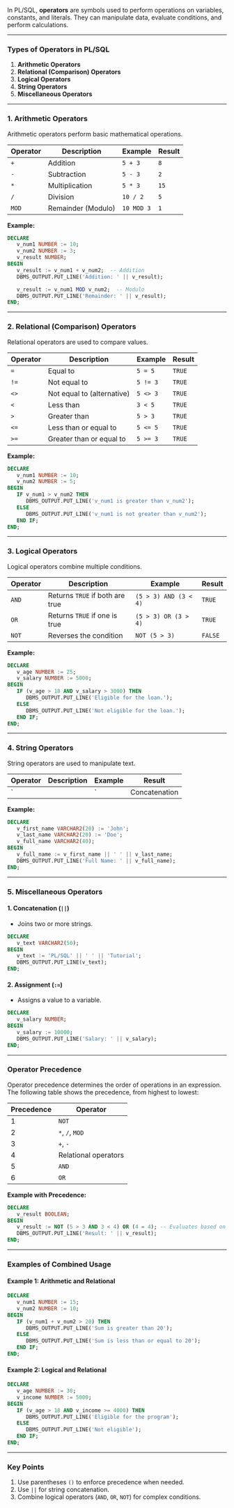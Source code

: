 In PL/SQL, **operators** are symbols used to perform operations on variables, constants, and literals. They can manipulate data, evaluate conditions, and perform calculations.

---

### **Types of Operators in PL/SQL**

1. **Arithmetic Operators**
2. **Relational (Comparison) Operators**
3. **Logical Operators**
4. **String Operators**
5. **Miscellaneous Operators**

---

### **1. Arithmetic Operators**

Arithmetic operators perform basic mathematical operations.

| Operator | Description             | Example        | Result |
|----------|-------------------------|----------------|--------|
| `+`      | Addition                | `5 + 3`        | `8`    |
| `-`      | Subtraction             | `5 - 3`        | `2`    |
| `*`      | Multiplication          | `5 * 3`        | `15`   |
| `/`      | Division                | `10 / 2`       | `5`    |
| `MOD`    | Remainder (Modulo)      | `10 MOD 3`     | `1`    |

**Example:**
```sql
DECLARE
   v_num1 NUMBER := 10;
   v_num2 NUMBER := 3;
   v_result NUMBER;
BEGIN
   v_result := v_num1 + v_num2;  -- Addition
   DBMS_OUTPUT.PUT_LINE('Addition: ' || v_result);

   v_result := v_num1 MOD v_num2;  -- Modulo
   DBMS_OUTPUT.PUT_LINE('Remainder: ' || v_result);
END;
```

---

### **2. Relational (Comparison) Operators**

Relational operators are used to compare values.

| Operator | Description                 | Example         | Result  |
|----------|-----------------------------|-----------------|---------|
| `=`      | Equal to                    | `5 = 5`         | `TRUE`  |
| `!=`     | Not equal to                | `5 != 3`        | `TRUE`  |
| `<>`     | Not equal to (alternative)  | `5 <> 3`        | `TRUE`  |
| `<`      | Less than                   | `3 < 5`         | `TRUE`  |
| `>`      | Greater than                | `5 > 3`         | `TRUE`  |
| `<=`     | Less than or equal to       | `5 <= 5`        | `TRUE`  |
| `>=`     | Greater than or equal to    | `5 >= 3`        | `TRUE`  |

**Example:**
```sql
DECLARE
   v_num1 NUMBER := 10;
   v_num2 NUMBER := 5;
BEGIN
   IF v_num1 > v_num2 THEN
      DBMS_OUTPUT.PUT_LINE('v_num1 is greater than v_num2');
   ELSE
      DBMS_OUTPUT.PUT_LINE('v_num1 is not greater than v_num2');
   END IF;
END;
```

---

### **3. Logical Operators**

Logical operators combine multiple conditions.

| Operator | Description                     | Example                  | Result  |
|----------|---------------------------------|--------------------------|---------|
| `AND`    | Returns `TRUE` if both are true | `(5 > 3) AND (3 < 4)`    | `TRUE`  |
| `OR`     | Returns `TRUE` if one is true   | `(5 > 3) OR (3 > 4)`     | `TRUE`  |
| `NOT`    | Reverses the condition          | `NOT (5 > 3)`            | `FALSE` |

**Example:**
```sql
DECLARE
   v_age NUMBER := 25;
   v_salary NUMBER := 5000;
BEGIN
   IF (v_age > 18 AND v_salary > 3000) THEN
      DBMS_OUTPUT.PUT_LINE('Eligible for the loan.');
   ELSE
      DBMS_OUTPUT.PUT_LINE('Not eligible for the loan.');
   END IF;
END;
```

---

### **4. String Operators**

String operators are used to manipulate text.

| Operator | Description         | Example                    | Result      |
|----------|---------------------|----------------------------|-------------|
| `||`     | Concatenation       | `'Hello ' || 'World!'`     | `Hello World!` |

**Example:**
```sql
DECLARE
   v_first_name VARCHAR2(20) := 'John';
   v_last_name VARCHAR2(20) := 'Doe';
   v_full_name VARCHAR2(40);
BEGIN
   v_full_name := v_first_name || ' ' || v_last_name;
   DBMS_OUTPUT.PUT_LINE('Full Name: ' || v_full_name);
END;
```

---

### **5. Miscellaneous Operators**

#### **1. Concatenation (`||`)**
- Joins two or more strings.
```sql
DECLARE
   v_text VARCHAR2(50);
BEGIN
   v_text := 'PL/SQL' || ' ' || 'Tutorial';
   DBMS_OUTPUT.PUT_LINE(v_text);
END;
```

#### **2. Assignment (`:=`)**
- Assigns a value to a variable.
```sql
DECLARE
   v_salary NUMBER;
BEGIN
   v_salary := 10000;
   DBMS_OUTPUT.PUT_LINE('Salary: ' || v_salary);
END;
```

---

### **Operator Precedence**

Operator precedence determines the order of operations in an expression. The following table shows the precedence, from highest to lowest:

| Precedence | Operator               |
|------------|------------------------|
| 1          | `NOT`                 |
| 2          | `*`, `/`, `MOD`       |
| 3          | `+`, `-`              |
| 4          | Relational operators  |
| 5          | `AND`                 |
| 6          | `OR`                  |

**Example with Precedence:**
```sql
DECLARE
   v_result BOOLEAN;
BEGIN
   v_result := NOT (5 > 3 AND 3 < 4) OR (4 = 4); -- Evaluates based on precedence
   DBMS_OUTPUT.PUT_LINE('Result: ' || v_result);
END;
```

---

### **Examples of Combined Usage**

#### Example 1: Arithmetic and Relational
```sql
DECLARE
   v_num1 NUMBER := 15;
   v_num2 NUMBER := 10;
BEGIN
   IF (v_num1 + v_num2 > 20) THEN
      DBMS_OUTPUT.PUT_LINE('Sum is greater than 20');
   ELSE
      DBMS_OUTPUT.PUT_LINE('Sum is less than or equal to 20');
   END IF;
END;
```

#### Example 2: Logical and Relational
```sql
DECLARE
   v_age NUMBER := 30;
   v_income NUMBER := 5000;
BEGIN
   IF (v_age > 18 AND v_income >= 4000) THEN
      DBMS_OUTPUT.PUT_LINE('Eligible for the program');
   ELSE
      DBMS_OUTPUT.PUT_LINE('Not eligible');
   END IF;
END;
```

---

### **Key Points**
1. Use parentheses `()` to enforce precedence when needed.
2. Use `||` for string concatenation.
3. Combine logical operators (`AND`, `OR`, `NOT`) for complex conditions.

